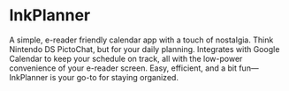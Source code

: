 # InkPlanner
A simple, e-reader friendly calendar app with a touch of nostalgia. Think Nintendo DS PictoChat, but for your daily planning. Integrates with Google Calendar to keep your schedule on track, all with the low-power convenience of your e-reader screen. Easy, efficient, and a bit fun—InkPlanner is your go-to for staying organized.
